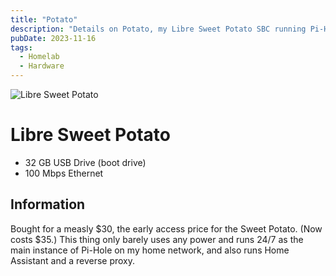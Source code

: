 ```yaml
---
title: "Potato"
description: "Details on Potato, my Libre Sweet Potato SBC running Pi-Hole and Home Assistant."
pubDate: 2023-11-16
tags:
  - Homelab
  - Hardware
---
```


![Libre Sweet Potato](/img/blog/sweet-potato.jpg)

# Libre Sweet Potato

- 32 GB USB Drive (boot drive)
- 100 Mbps Ethernet

## Information

Bought for a measly $30, the early access price for the Sweet Potato. (Now costs $35.) This thing only barely uses any power and runs 24/7 as the main instance of Pi-Hole on my home network, and also runs Home Assistant and a reverse proxy.
